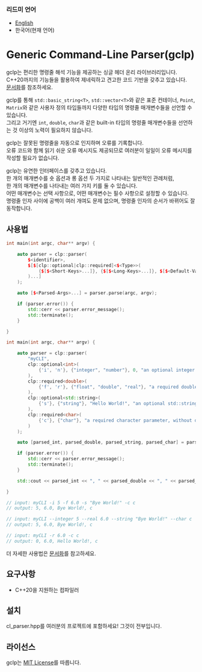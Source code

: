 ### 리드미 언어

- [English](https://github.com/Woon-2/gclp/blob/main/README.md)
- 한국어(현재 언어)

# Generic Command-Line Parser(gclp)

gclp는 편리한 명령줄 해석 기능을 제공하는 싱글 헤더 온리 라이브러리입니다.    
C++20까지의 기능들을 활용하여 제네릭하고 견고한 코드 기반을 갖추고 있습니다.   
[문서화](https://woon-2.github.io/gclp/)를 참조하세요.

gclp를 통해 `std::basic_string<T>`, `std::vector<T>`와 같은 표준 컨테이너, `Point`, `Matrix`와 같은 사용자 정의 타입들까지 다양한 타입의 명령줄 매개변수들을 선언할 수 있습니다.    
그리고 거기엔 `int`, `double`, `char`과 같은 built-in 타입의 명령줄 매개변수들을 선언하는 것 이상의 노력이 필요하지 않습니다.

gclp는 잘못된 명령줄을 자동으로 인지하며 오류를 기록합니다.    
오류 코드와 함께 읽기 쉬운 오류 메시지도 제공되므로 여러분이 일일이 오류 메시지를 작성할 필요가 없습니다.

gclp는 유연한 인터페이스를 갖추고 있습니다.   
한 개의 매개변수를 숏 옵션과 롱 옵션 두 가지로 나타내는 일반적인 관례처럼,    
한 개의 매개변수를 나타내는 여러 가지 키를 둘 수 있습니다.     
어떤 매개변수는 선택 사항으로, 어떤 매개변수는 필수 사항으로 설정할 수 있습니다.   
명령줄 인자 사이에 공백이 여러 개여도 문제 없으며, 명령줄 인자의 순서가 바뀌어도 잘 동작합니다.

## 사용법

```cpp
int main(int argc, char** argv) {

    auto parser = clp::parser(
        $<identifier>,
        $[$[clp::optional|clp::required]<$<Type>>(
            {$[$<Short-Keys>...]}, {$[$<Long-Keys>...]}, $[$<Default-Value>], $<Brief-Description>
        )...]
    );

    auto [$<Parsed-Args>...] = parser.parse(argc, argv);

    if (parser.error()) {
        std::cerr << parser.error_message();
        std::terminate();
    }

}
```

```cpp
int main(int argc, char** argv) {

    auto parser = clp::parser(
        "myCLI",
        clp::optional<int>(
            {'i', 'n'}, {"integer", "number"}, 0, "an optional integer parameter"
        ),
        clp::required<double>(
            {'f', 'r'}, {"float", "double", "real"}, "a required double parameter, without default value"
        ),
        clp::optional<std::string>(
            {'s'}, {"string"}, "Hello World!", "an optional std::string parameter"
        ),
        clp::required<char>(
            {'c'}, {"char"}, "a required character parameter, without default value"
        )
    );

    auto [parsed_int, parsed_double, parsed_string, parsed_char] = parser.parse(argc, argv);

    if (parser.error()) {
        std::cerr << parser.error_message();
        std::terminate();
    }

    std::cout << parsed_int << ", " << parsed_double << ", " << parsed_string << ", " << parsed_char << '\n';

}

// input: myCLI -i 5 -f 6.0 -s "Bye World!" -c c
// output: 5, 6.0, Bye World!, c

// input: myCLI --integer 5 --real 6.0 --string "Bye World!" --char c
// output: 5, 6.0, Bye World!, c

// input: myCLI -r 6.0 -c c
// output: 0, 6.0, Hello World!, c
```

더 자세한 사용법은 [문서화](https://woon-2.github.io/gclp/)를 참고하세요.

## 요구사항

- C++20을 지원하는 컴파일러

## 설치

cl_parser.hpp를 여러분의 프로젝트에 포함하세요! 그것이 전부입니다.

## 라이선스

gclp는 [MIT License](https://github.com/Woon-2/gclp/blob/main/LICENSE)를 따릅니다.